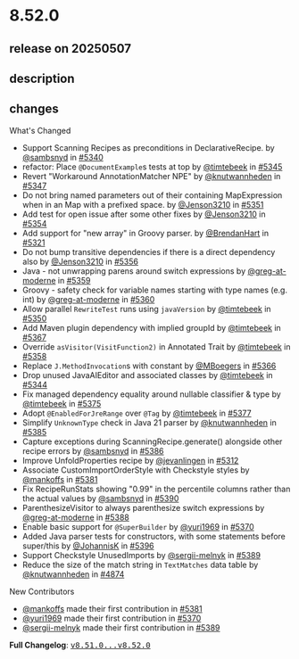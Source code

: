 # 8.52.0

## release on 20250507

## description

## changes

What's Changed

* Support Scanning Recipes as preconditions in DeclarativeRecipe. by <a class="user-mention notranslate" data-hovercard-type="user" data-hovercard-url="/users/sambsnyd/hovercard" data-octo-click="hovercard-link-click" data-octo-dimensions="link_type:self" href="https://github.com/sambsnyd">@sambsnyd</a> in <a class="issue-link js-issue-link" data-error-text="Failed to load title" data-id="3018311202" data-permission-text="Title is private" data-url="https://github.com/openrewrite/rewrite/issues/5340" data-hovercard-type="pull_request" data-hovercard-url="/openrewrite/rewrite/pull/5340/hovercard" href="https://github.com/openrewrite/rewrite/pull/5340">#5340</a>
* refactor: Place <code>@DocumentExample</code>s tests at top by <a class="user-mention notranslate" data-hovercard-type="user" data-hovercard-url="/users/timtebeek/hovercard" data-octo-click="hovercard-link-click" data-octo-dimensions="link_type:self" href="https://github.com/timtebeek">@timtebeek</a> in <a class="issue-link js-issue-link" data-error-text="Failed to load title" data-id="3022317320" data-permission-text="Title is private" data-url="https://github.com/openrewrite/rewrite/issues/5345" data-hovercard-type="pull_request" data-hovercard-url="/openrewrite/rewrite/pull/5345/hovercard" href="https://github.com/openrewrite/rewrite/pull/5345">#5345</a>
* Revert "Workaround AnnotationMatcher NPE" by <a class="user-mention notranslate" data-hovercard-type="user" data-hovercard-url="/users/knutwannheden/hovercard" data-octo-click="hovercard-link-click" data-octo-dimensions="link_type:self" href="https://github.com/knutwannheden">@knutwannheden</a> in <a class="issue-link js-issue-link" data-error-text="Failed to load title" data-id="3023218126" data-permission-text="Title is private" data-url="https://github.com/openrewrite/rewrite/issues/5347" data-hovercard-type="pull_request" data-hovercard-url="/openrewrite/rewrite/pull/5347/hovercard" href="https://github.com/openrewrite/rewrite/pull/5347">#5347</a>
* Do not bring named parameters out of their containing MapExpression when in an Map with a prefixed space. by <a class="user-mention notranslate" data-hovercard-type="user" data-hovercard-url="/users/Jenson3210/hovercard" data-octo-click="hovercard-link-click" data-octo-dimensions="link_type:self" href="https://github.com/Jenson3210">@Jenson3210</a> in <a class="issue-link js-issue-link" data-error-text="Failed to load title" data-id="3024500934" data-permission-text="Title is private" data-url="https://github.com/openrewrite/rewrite/issues/5351" data-hovercard-type="pull_request" data-hovercard-url="/openrewrite/rewrite/pull/5351/hovercard" href="https://github.com/openrewrite/rewrite/pull/5351">#5351</a>
* Add test for open issue after some other fixes by <a class="user-mention notranslate" data-hovercard-type="user" data-hovercard-url="/users/Jenson3210/hovercard" data-octo-click="hovercard-link-click" data-octo-dimensions="link_type:self" href="https://github.com/Jenson3210">@Jenson3210</a> in <a class="issue-link js-issue-link" data-error-text="Failed to load title" data-id="3024684369" data-permission-text="Title is private" data-url="https://github.com/openrewrite/rewrite/issues/5354" data-hovercard-type="pull_request" data-hovercard-url="/openrewrite/rewrite/pull/5354/hovercard" href="https://github.com/openrewrite/rewrite/pull/5354">#5354</a>
* Add support for "new array" in Groovy parser. by <a class="user-mention notranslate" data-hovercard-type="user" data-hovercard-url="/users/BrendanHart/hovercard" data-octo-click="hovercard-link-click" data-octo-dimensions="link_type:self" href="https://github.com/BrendanHart">@BrendanHart</a> in <a class="issue-link js-issue-link" data-error-text="Failed to load title" data-id="3007286214" data-permission-text="Title is private" data-url="https://github.com/openrewrite/rewrite/issues/5321" data-hovercard-type="pull_request" data-hovercard-url="/openrewrite/rewrite/pull/5321/hovercard" href="https://github.com/openrewrite/rewrite/pull/5321">#5321</a>
* Do not bump transitive dependencies if there is a direct dependency also by <a class="user-mention notranslate" data-hovercard-type="user" data-hovercard-url="/users/Jenson3210/hovercard" data-octo-click="hovercard-link-click" data-octo-dimensions="link_type:self" href="https://github.com/Jenson3210">@Jenson3210</a> in <a class="issue-link js-issue-link" data-error-text="Failed to load title" data-id="3025157385" data-permission-text="Title is private" data-url="https://github.com/openrewrite/rewrite/issues/5356" data-hovercard-type="pull_request" data-hovercard-url="/openrewrite/rewrite/pull/5356/hovercard" href="https://github.com/openrewrite/rewrite/pull/5356">#5356</a>
* Java - not unwrapping parens around switch expressions by <a class="user-mention notranslate" data-hovercard-type="user" data-hovercard-url="/users/greg-at-moderne/hovercard" data-octo-click="hovercard-link-click" data-octo-dimensions="link_type:self" href="https://github.com/greg-at-moderne">@greg-at-moderne</a> in <a class="issue-link js-issue-link" data-error-text="Failed to load title" data-id="3030769077" data-permission-text="Title is private" data-url="https://github.com/openrewrite/rewrite/issues/5359" data-hovercard-type="pull_request" data-hovercard-url="/openrewrite/rewrite/pull/5359/hovercard" href="https://github.com/openrewrite/rewrite/pull/5359">#5359</a>
* Groovy - safety check for variable names starting with type names (e.g. int) by <a class="user-mention notranslate" data-hovercard-type="user" data-hovercard-url="/users/greg-at-moderne/hovercard" data-octo-click="hovercard-link-click" data-octo-dimensions="link_type:self" href="https://github.com/greg-at-moderne">@greg-at-moderne</a> in <a class="issue-link js-issue-link" data-error-text="Failed to load title" data-id="3031159173" data-permission-text="Title is private" data-url="https://github.com/openrewrite/rewrite/issues/5360" data-hovercard-type="pull_request" data-hovercard-url="/openrewrite/rewrite/pull/5360/hovercard" href="https://github.com/openrewrite/rewrite/pull/5360">#5360</a>
* Allow parallel <code>RewriteTest</code> runs using <code>javaVersion</code> by <a class="user-mention notranslate" data-hovercard-type="user" data-hovercard-url="/users/timtebeek/hovercard" data-octo-click="hovercard-link-click" data-octo-dimensions="link_type:self" href="https://github.com/timtebeek">@timtebeek</a> in <a class="issue-link js-issue-link" data-error-text="Failed to load title" data-id="3024349349" data-permission-text="Title is private" data-url="https://github.com/openrewrite/rewrite/issues/5350" data-hovercard-type="pull_request" data-hovercard-url="/openrewrite/rewrite/pull/5350/hovercard" href="https://github.com/openrewrite/rewrite/pull/5350">#5350</a>
* Add Maven plugin dependency with implied groupId by <a class="user-mention notranslate" data-hovercard-type="user" data-hovercard-url="/users/timtebeek/hovercard" data-octo-click="hovercard-link-click" data-octo-dimensions="link_type:self" href="https://github.com/timtebeek">@timtebeek</a> in <a class="issue-link js-issue-link" data-error-text="Failed to load title" data-id="3035757749" data-permission-text="Title is private" data-url="https://github.com/openrewrite/rewrite/issues/5367" data-hovercard-type="pull_request" data-hovercard-url="/openrewrite/rewrite/pull/5367/hovercard" href="https://github.com/openrewrite/rewrite/pull/5367">#5367</a>
* Override <code>asVisitor(VisitFunction2)</code> in Annotated Trait by <a class="user-mention notranslate" data-hovercard-type="user" data-hovercard-url="/users/timtebeek/hovercard" data-octo-click="hovercard-link-click" data-octo-dimensions="link_type:self" href="https://github.com/timtebeek">@timtebeek</a> in <a class="issue-link js-issue-link" data-error-text="Failed to load title" data-id="3027856372" data-permission-text="Title is private" data-url="https://github.com/openrewrite/rewrite/issues/5358" data-hovercard-type="pull_request" data-hovercard-url="/openrewrite/rewrite/pull/5358/hovercard" href="https://github.com/openrewrite/rewrite/pull/5358">#5358</a>
* Replace <code>J.MethodInvocation</code>s with constant by <a class="user-mention notranslate" data-hovercard-type="user" data-hovercard-url="/users/MBoegers/hovercard" data-octo-click="hovercard-link-click" data-octo-dimensions="link_type:self" href="https://github.com/MBoegers">@MBoegers</a> in <a class="issue-link js-issue-link" data-error-text="Failed to load title" data-id="3035744308" data-permission-text="Title is private" data-url="https://github.com/openrewrite/rewrite/issues/5366" data-hovercard-type="pull_request" data-hovercard-url="/openrewrite/rewrite/pull/5366/hovercard" href="https://github.com/openrewrite/rewrite/pull/5366">#5366</a>
* Drop unused JavaAIEditor and associated classes by <a class="user-mention notranslate" data-hovercard-type="user" data-hovercard-url="/users/timtebeek/hovercard" data-octo-click="hovercard-link-click" data-octo-dimensions="link_type:self" href="https://github.com/timtebeek">@timtebeek</a> in <a class="issue-link js-issue-link" data-error-text="Failed to load title" data-id="3022268489" data-permission-text="Title is private" data-url="https://github.com/openrewrite/rewrite/issues/5344" data-hovercard-type="pull_request" data-hovercard-url="/openrewrite/rewrite/pull/5344/hovercard" href="https://github.com/openrewrite/rewrite/pull/5344">#5344</a>
* Fix managed dependency equality around nullable classifier & type by <a class="user-mention notranslate" data-hovercard-type="user" data-hovercard-url="/users/timtebeek/hovercard" data-octo-click="hovercard-link-click" data-octo-dimensions="link_type:self" href="https://github.com/timtebeek">@timtebeek</a> in <a class="issue-link js-issue-link" data-error-text="Failed to load title" data-id="3037975285" data-permission-text="Title is private" data-url="https://github.com/openrewrite/rewrite/issues/5375" data-hovercard-type="pull_request" data-hovercard-url="/openrewrite/rewrite/pull/5375/hovercard" href="https://github.com/openrewrite/rewrite/pull/5375">#5375</a>
* Adopt <code>@EnabledForJreRange</code> over <code>@Tag</code> by <a class="user-mention notranslate" data-hovercard-type="user" data-hovercard-url="/users/timtebeek/hovercard" data-octo-click="hovercard-link-click" data-octo-dimensions="link_type:self" href="https://github.com/timtebeek">@timtebeek</a> in <a class="issue-link js-issue-link" data-error-text="Failed to load title" data-id="3038026088" data-permission-text="Title is private" data-url="https://github.com/openrewrite/rewrite/issues/5377" data-hovercard-type="pull_request" data-hovercard-url="/openrewrite/rewrite/pull/5377/hovercard" href="https://github.com/openrewrite/rewrite/pull/5377">#5377</a>
* Simplify <code>UnknownType</code> check in Java 21 parser by <a class="user-mention notranslate" data-hovercard-type="user" data-hovercard-url="/users/knutwannheden/hovercard" data-octo-click="hovercard-link-click" data-octo-dimensions="link_type:self" href="https://github.com/knutwannheden">@knutwannheden</a> in <a class="issue-link js-issue-link" data-error-text="Failed to load title" data-id="3040522812" data-permission-text="Title is private" data-url="https://github.com/openrewrite/rewrite/issues/5385" data-hovercard-type="pull_request" data-hovercard-url="/openrewrite/rewrite/pull/5385/hovercard" href="https://github.com/openrewrite/rewrite/pull/5385">#5385</a>
* Capture exceptions during ScanningRecipe.generate() alongside other recipe errors by <a class="user-mention notranslate" data-hovercard-type="user" data-hovercard-url="/users/sambsnyd/hovercard" data-octo-click="hovercard-link-click" data-octo-dimensions="link_type:self" href="https://github.com/sambsnyd">@sambsnyd</a> in <a class="issue-link js-issue-link" data-error-text="Failed to load title" data-id="3041477712" data-permission-text="Title is private" data-url="https://github.com/openrewrite/rewrite/issues/5386" data-hovercard-type="pull_request" data-hovercard-url="/openrewrite/rewrite/pull/5386/hovercard" href="https://github.com/openrewrite/rewrite/pull/5386">#5386</a>
* Improve UnfoldProperties recipe by <a class="user-mention notranslate" data-hovercard-type="user" data-hovercard-url="/users/jevanlingen/hovercard" data-octo-click="hovercard-link-click" data-octo-dimensions="link_type:self" href="https://github.com/jevanlingen">@jevanlingen</a> in <a class="issue-link js-issue-link" data-error-text="Failed to load title" data-id="3001660519" data-permission-text="Title is private" data-url="https://github.com/openrewrite/rewrite/issues/5312" data-hovercard-type="pull_request" data-hovercard-url="/openrewrite/rewrite/pull/5312/hovercard" href="https://github.com/openrewrite/rewrite/pull/5312">#5312</a>
* Associate CustomImportOrderStyle with Checkstyle styles by <a class="user-mention notranslate" data-hovercard-type="user" data-hovercard-url="/users/mankoffs/hovercard" data-octo-click="hovercard-link-click" data-octo-dimensions="link_type:self" href="https://github.com/mankoffs">@mankoffs</a> in <a class="issue-link js-issue-link" data-error-text="Failed to load title" data-id="3039479871" data-permission-text="Title is private" data-url="https://github.com/openrewrite/rewrite/issues/5381" data-hovercard-type="pull_request" data-hovercard-url="/openrewrite/rewrite/pull/5381/hovercard" href="https://github.com/openrewrite/rewrite/pull/5381">#5381</a>
* Fix RecipeRunStats showing "0.99" in the percentile columns rather than the actual values by <a class="user-mention notranslate" data-hovercard-type="user" data-hovercard-url="/users/sambsnyd/hovercard" data-octo-click="hovercard-link-click" data-octo-dimensions="link_type:self" href="https://github.com/sambsnyd">@sambsnyd</a> in <a class="issue-link js-issue-link" data-error-text="Failed to load title" data-id="3043661205" data-permission-text="Title is private" data-url="https://github.com/openrewrite/rewrite/issues/5390" data-hovercard-type="pull_request" data-hovercard-url="/openrewrite/rewrite/pull/5390/hovercard" href="https://github.com/openrewrite/rewrite/pull/5390">#5390</a>
* ParenthesizeVisitor to always parenthesize switch expressions by <a class="user-mention notranslate" data-hovercard-type="user" data-hovercard-url="/users/greg-at-moderne/hovercard" data-octo-click="hovercard-link-click" data-octo-dimensions="link_type:self" href="https://github.com/greg-at-moderne">@greg-at-moderne</a> in <a class="issue-link js-issue-link" data-error-text="Failed to load title" data-id="3042122554" data-permission-text="Title is private" data-url="https://github.com/openrewrite/rewrite/issues/5388" data-hovercard-type="pull_request" data-hovercard-url="/openrewrite/rewrite/pull/5388/hovercard" href="https://github.com/openrewrite/rewrite/pull/5388">#5388</a>
* Enable basic support for <code>@SuperBuilder</code> by <a class="user-mention notranslate" data-hovercard-type="user" data-hovercard-url="/users/yuri1969/hovercard" data-octo-click="hovercard-link-click" data-octo-dimensions="link_type:self" href="https://github.com/yuri1969">@yuri1969</a> in <a class="issue-link js-issue-link" data-error-text="Failed to load title" data-id="3037330321" data-permission-text="Title is private" data-url="https://github.com/openrewrite/rewrite/issues/5370" data-hovercard-type="pull_request" data-hovercard-url="/openrewrite/rewrite/pull/5370/hovercard" href="https://github.com/openrewrite/rewrite/pull/5370">#5370</a>
* Added Java parser tests for constructors, with some statements before super/this by <a class="user-mention notranslate" data-hovercard-type="user" data-hovercard-url="/users/JohannisK/hovercard" data-octo-click="hovercard-link-click" data-octo-dimensions="link_type:self" href="https://github.com/JohannisK">@JohannisK</a> in <a class="issue-link js-issue-link" data-error-text="Failed to load title" data-id="3045711546" data-permission-text="Title is private" data-url="https://github.com/openrewrite/rewrite/issues/5396" data-hovercard-type="pull_request" data-hovercard-url="/openrewrite/rewrite/pull/5396/hovercard" href="https://github.com/openrewrite/rewrite/pull/5396">#5396</a>
* Support Checkstyle UnusedImports by <a class="user-mention notranslate" data-hovercard-type="user" data-hovercard-url="/users/sergii-melnyk/hovercard" data-octo-click="hovercard-link-click" data-octo-dimensions="link_type:self" href="https://github.com/sergii-melnyk">@sergii-melnyk</a> in <a class="issue-link js-issue-link" data-error-text="Failed to load title" data-id="3042322220" data-permission-text="Title is private" data-url="https://github.com/openrewrite/rewrite/issues/5389" data-hovercard-type="pull_request" data-hovercard-url="/openrewrite/rewrite/pull/5389/hovercard" href="https://github.com/openrewrite/rewrite/pull/5389">#5389</a>
* Reduce the size of the match string in <code>TextMatches</code> data table by <a class="user-mention notranslate" data-hovercard-type="user" data-hovercard-url="/users/knutwannheden/hovercard" data-octo-click="hovercard-link-click" data-octo-dimensions="link_type:self" href="https://github.com/knutwannheden">@knutwannheden</a> in <a class="issue-link js-issue-link" data-error-text="Failed to load title" data-id="2777941116" data-permission-text="Title is private" data-url="https://github.com/openrewrite/rewrite/issues/4874" data-hovercard-type="pull_request" data-hovercard-url="/openrewrite/rewrite/pull/4874/hovercard" href="https://github.com/openrewrite/rewrite/pull/4874">#4874</a>

New Contributors

* <a class="user-mention notranslate" data-hovercard-type="user" data-hovercard-url="/users/mankoffs/hovercard" data-octo-click="hovercard-link-click" data-octo-dimensions="link_type:self" href="https://github.com/mankoffs">@mankoffs</a> made their first contribution in <a class="issue-link js-issue-link" data-error-text="Failed to load title" data-id="3039479871" data-permission-text="Title is private" data-url="https://github.com/openrewrite/rewrite/issues/5381" data-hovercard-type="pull_request" data-hovercard-url="/openrewrite/rewrite/pull/5381/hovercard" href="https://github.com/openrewrite/rewrite/pull/5381">#5381</a>
* <a class="user-mention notranslate" data-hovercard-type="user" data-hovercard-url="/users/yuri1969/hovercard" data-octo-click="hovercard-link-click" data-octo-dimensions="link_type:self" href="https://github.com/yuri1969">@yuri1969</a> made their first contribution in <a class="issue-link js-issue-link" data-error-text="Failed to load title" data-id="3037330321" data-permission-text="Title is private" data-url="https://github.com/openrewrite/rewrite/issues/5370" data-hovercard-type="pull_request" data-hovercard-url="/openrewrite/rewrite/pull/5370/hovercard" href="https://github.com/openrewrite/rewrite/pull/5370">#5370</a>
* <a class="user-mention notranslate" data-hovercard-type="user" data-hovercard-url="/users/sergii-melnyk/hovercard" data-octo-click="hovercard-link-click" data-octo-dimensions="link_type:self" href="https://github.com/sergii-melnyk">@sergii-melnyk</a> made their first contribution in <a class="issue-link js-issue-link" data-error-text="Failed to load title" data-id="3042322220" data-permission-text="Title is private" data-url="https://github.com/openrewrite/rewrite/issues/5389" data-hovercard-type="pull_request" data-hovercard-url="/openrewrite/rewrite/pull/5389/hovercard" href="https://github.com/openrewrite/rewrite/pull/5389">#5389</a>

<strong>Full Changelog</strong>: <a class="commit-link" href="https://github.com/openrewrite/rewrite/compare/v8.51.0...v8.52.0"><tt>v8.51.0...v8.52.0</tt></a>

